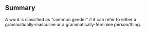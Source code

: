 ## Summary
A word is classified as "common gender" if it can refer to either a grammatically-masculine or a grammatically-feminine person/thing.